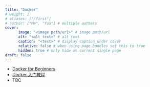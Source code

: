 ```yaml
---
title: "Docker"
# weight: 1
# aliases: ["/first"]
# author: ["Me", "You"] # multiple authors
cover:
      image: "<image path/url>" # image path/url
      alt: "<alt text>" # alt text
      caption: "<text>" # display caption under cover
      relative: false # when using page bundles set this to true
      hidden: true # only hide on current single page
draft: false
---
```


- [Docker for Beginners](https://docker-curriculum.com/)
- [Docker 入门教程](https://www.ruanyifeng.com/blog/2018/02/docker-tutorial.html)
- TBC